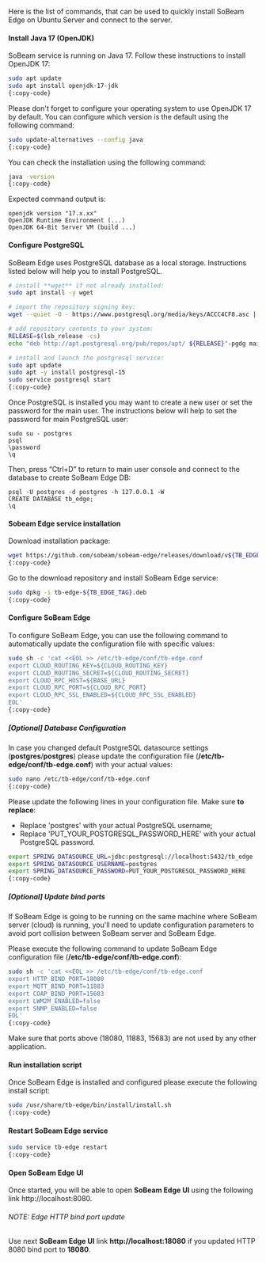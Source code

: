 Here is the list of commands, that can be used to quickly install SoBeam Edge on Ubuntu Server and connect to the server.

#### Install Java 17 (OpenJDK)
SoBeam service is running on Java 17. Follow these instructions to install OpenJDK 17:

```bash
sudo apt update
sudo apt install openjdk-17-jdk
{:copy-code}
```

Please don't forget to configure your operating system to use OpenJDK 17 by default.
You can configure which version is the default using the following command:

```bash
sudo update-alternatives --config java
{:copy-code}
```

You can check the installation using the following command:

```bash
java -version
{:copy-code}
```

Expected command output is:

```text
openjdk version "17.x.xx"
OpenJDK Runtime Environment (...)
OpenJDK 64-Bit Server VM (build ...)
```

#### Configure PostgreSQL
SoBeam Edge uses PostgreSQL database as a local storage.
Instructions listed below will help you to install PostgreSQL.

```bash
# install **wget** if not already installed:
sudo apt install -y wget

# import the repository signing key:
wget --quiet -O - https://www.postgresql.org/media/keys/ACCC4CF8.asc | sudo apt-key add -

# add repository contents to your system:
RELEASE=$(lsb_release -cs)
echo "deb http://apt.postgresql.org/pub/repos/apt/ ${RELEASE}"-pgdg main | sudo tee  /etc/apt/sources.list.d/pgdg.list

# install and launch the postgresql service:
sudo apt update
sudo apt -y install postgresql-15
sudo service postgresql start
{:copy-code}
```

Once PostgreSQL is installed you may want to create a new user or set the password for the main user.
The instructions below will help to set the password for main PostgreSQL user:

```text
sudo su - postgres
psql
\password
\q
```

Then, press “Ctrl+D” to return to main user console and connect to the database to create SoBeam Edge DB:

```text
psql -U postgres -d postgres -h 127.0.0.1 -W
CREATE DATABASE tb_edge;
\q
```

#### Sobeam Edge service installation
Download installation package:

```bash
wget https://github.com/sobeam/sobeam-edge/releases/download/v${TB_EDGE_TAG}/tb-edge-${TB_EDGE_TAG}.deb
{:copy-code}
```

Go to the download repository and install SoBeam Edge service:

```bash
sudo dpkg -i tb-edge-${TB_EDGE_TAG}.deb
{:copy-code}
```

#### Configure SoBeam Edge
To configure SoBeam Edge, you  can use the following command to automatically update the configuration file with specific values:

```bash
sudo sh -c 'cat <<EOL >> /etc/tb-edge/conf/tb-edge.conf
export CLOUD_ROUTING_KEY=${CLOUD_ROUTING_KEY}
export CLOUD_ROUTING_SECRET=${CLOUD_ROUTING_SECRET}
export CLOUD_RPC_HOST=${BASE_URL}
export CLOUD_RPC_PORT=${CLOUD_RPC_PORT}
export CLOUD_RPC_SSL_ENABLED=${CLOUD_RPC_SSL_ENABLED}
EOL'
{:copy-code}
```

##### [Optional] Database Configuration
In case you changed default PostgreSQL datasource settings (**postgres**/**postgres**) please update the configuration file (**/etc/tb-edge/conf/tb-edge.conf**) with your actual values:

```bash
sudo nano /etc/tb-edge/conf/tb-edge.conf
{:copy-code}
```

Please update the following lines in your configuration file. Make sure **to replace**:
- Replace 'postgres' with your actual PostgreSQL username;
- Replace 'PUT_YOUR_POSTGRESQL_PASSWORD_HERE' with your actual PostgreSQL password.

```bash
export SPRING_DATASOURCE_URL=jdbc:postgresql://localhost:5432/tb_edge
export SPRING_DATASOURCE_USERNAME=postgres
export SPRING_DATASOURCE_PASSWORD=PUT_YOUR_POSTGRESQL_PASSWORD_HERE
{:copy-code}
```

##### [Optional] Update bind ports
If SoBeam Edge is going to be running on the same machine where SoBeam server (cloud) is running, you'll need to update configuration parameters to avoid port collision between SoBeam server and SoBeam Edge.

Please execute the following command to update SoBeam Edge configuration file (**/etc/tb-edge/conf/tb-edge.conf**):

```bash
sudo sh -c 'cat <<EOL >> /etc/tb-edge/conf/tb-edge.conf
export HTTP_BIND_PORT=18080
export MQTT_BIND_PORT=11883
export COAP_BIND_PORT=15683
export LWM2M_ENABLED=false
export SNMP_ENABLED=false
EOL'
{:copy-code}
```

Make sure that ports above (18080, 11883, 15683) are not used by any other application.

#### Run installation script

Once SoBeam Edge is installed and configured please execute the following install script:

```bash
sudo /usr/share/tb-edge/bin/install/install.sh
{:copy-code}
```

#### Restart SoBeam Edge service

```bash
sudo service tb-edge restart
{:copy-code}
```

#### Open SoBeam Edge UI

Once started, you will be able to open **SoBeam Edge UI** using the following link http://localhost:8080.

###### NOTE: Edge HTTP bind port update

Use next **SoBeam Edge UI** link **http://localhost:18080** if you updated HTTP 8080 bind port to **18080**.

